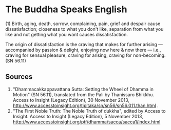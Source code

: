 # The Buddha Speaks English
(1) Birth, aging, death, sorrow, complaining, pain, grief and despair cause dissatisfaction; closeness to what you don't like, separation from what you like and not getting what you want causes dissatisfaction. 

The origin of dissatisfaction is the craving that makes for further arising — accompanied by passion & delight, enjoying now here & now there — i.e., craving for sensual pleasure, craving for arising, craving for non-becoming.
(SN 56.11)

## Sources
1.  "Dhammacakkappavattana Sutta: Setting the Wheel of Dhamma in Motion" (SN 56.11), translated from the Pali by Thanissaro Bhikkhu. Access to Insight (Legacy Edition), 30 November 2013, http://www.accesstoinsight.org/tipitaka/sn/sn56/sn56.011.than.html .
2. "The First Noble Truth: The Noble Truth of dukkha", edited by Access to Insight. Access to Insight (Legacy Edition), 5 November 2013, http://www.accesstoinsight.org/ptf/dhamma/sacca/sacca1/index.html

